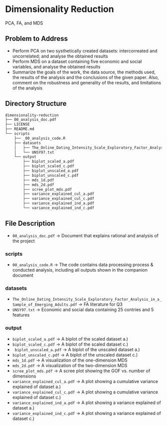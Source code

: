 # Dimensionality Reduction
 PCA, FA, and MDS
 
## Problem to Address
* Perform PCA on two systhetically created datasets: intercorreated and uncorrelated; and analyse the obtained results 
* Perform MDS on a dataset containing five economic and social variables, and analyse the obtained results
* Summarize the goals of the work, the data source, the methods used, the results of the analysis and the conclusions of the given paper. Also, comment on the robustness and generality of the results, and limitations of the analysis

## Directory Structure
``` bash
dimensionality-reduction
├── 00_analysis_doc.pdf
├── LICENSE
├── README.md
└── scripts
    ├── _00_analysis_code.R
    ├── datasets
    │   ├── The_Online_Dating_Intensity_Scale_Exploratory_Factor_Analysis_in_a_Sample_of_Emerging_Adults.pdf
    │   └── UNSY97.txt
    └── output
        ├── biplot_scaled_a.pdf
        ├── biplot_scaled_c.pdf
        ├── biplot_unscaled_a.pdf
        ├── biplot_unscaled_c.pdf
        ├── mds_1d.pdf
        ├── mds_2d.pdf
        ├── scree_plot_mds.pdf
        ├── variance_explained_cul_a.pdf
        ├── variance_explained_cul_c.pdf
        ├── variance_explained_ind_a.pdf
        └── variance_explained_ind_c.pdf
```
## File Description
* ```00_analysis_doc.pdf``` -> Document that explains rational and analysis of the project
### scripts
* ```00_analysis_code.R``` -> The code contains data processing process & conducted analysis, including all outputs shown in the companion document
### datasets
* ```The_Online_Dating_Intensity_Scale_Exploratory_Factor_Analysis_in_a_Sample_of_Emerging_Adults.pdf``` -> FA literature for Q3
* ```UNSY97.txt``` -> Economic and social data containing 25 contries and 5 features
### output
* ```biplot_scaled_a.pdf``` -> A biplot of the scaled dataset a.)
* ```biplot_scaled_c.pdf``` -> A biplot of the scaled dataset c.)
* ``` biplot_unscaled_a.pdf``` -> A biplot of the unscaled dataset a.)
* ```biplot_unscaled_c.pdf``` -> A biplot of the unscaled dataset c.) 
* ```mds_1d.pdf``` -> A visualization of the one-dimension MDS
* ```mds_2d.pdf``` -> A visualization of the two-dimension MDS
* ```scree_plot_mds.pdf``` -> A scree plot showing the GOF vs. number of dimensions
* ```variance_explained_cul_a.pdf``` -> A plot showing a cumulative variance explained of dataset a.) 
* ```variance_explained_cul_c.pdf``` -> A plot showing a cumulative variance explained of dataset c.) 
* ```variance_explained_ind_a.pdf``` -> A plot showing a variance explained of dataset a.) 
* ```variance_explained_ind_c.pdf``` -> A plot showing a variance explained of dataset c.) 



